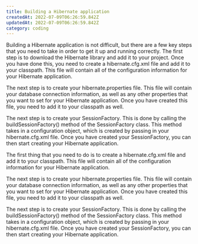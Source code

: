 ```yaml
---
title: Building a Hibernate application
createdAt: 2022-07-09T06:26:59.842Z
updatedAt: 2022-07-09T06:26:59.842Z
category: coding
---
```


Building a Hibernate application is not difficult, but there are a few key steps that you need to take in order to get it up and running correctly. The first step is to download the Hibernate library and add it to your project. Once you have done this, you need to create a hibernate.cfg.xml file and add it to your classpath. This file will contain all of the configuration information for your Hibernate application.

The next step is to create your hibernate.properties file. This file will contain your database connection information, as well as any other properties that you want to set for your Hibernate application. Once you have created this file, you need to add it to your classpath as well.

The next step is to create your SessionFactory. This is done by calling the buildSessionFactory() method of the SessionFactory class. This method takes in a configuration object, which is created by passing in your hibernate.cfg.xml file. Once you have created your SessionFactory, you can then start creating your Hibernate application.

The first thing that you need to do is to create a hibernate.cfg.xml file and add it to your classpath. This file will contain all of the configuration information for your Hibernate application.

The next step is to create your hibernate.properties file. This file will contain your database connection information, as well as any other properties that you want to set for your Hibernate application. Once you have created this file, you need to add it to your classpath as well.

The next step is to create your SessionFactory. This is done by calling the buildSessionFactory() method of the SessionFactory class. This method takes in a configuration object, which is created by passing in your hibernate.cfg.xml file. Once you have created your SessionFactory, you can then start creating your Hibernate application.
